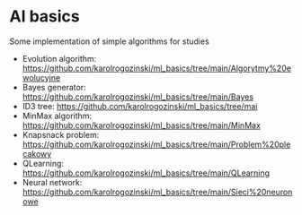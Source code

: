 # AI basics
Some implementation of simple algorithms for studies

 - Evolution algorithm: https://github.com/karolrogozinski/ml_basics/tree/main/Algorytmy%20ewolucyjne
 - Bayes generator: https://github.com/karolrogozinski/ml_basics/tree/main/Bayes
 - ID3 tree: https://github.com/karolrogozinski/ml_basics/tree/mai
 - MinMax algorithm: https://github.com/karolrogozinski/ml_basics/tree/main/MinMax
 - Knapsnack problem: https://github.com/karolrogozinski/ml_basics/tree/main/Problem%20plecakowy
 - QLearning: https://github.com/karolrogozinski/ml_basics/tree/main/QLearning
 - Neural network: https://github.com/karolrogozinski/ml_basics/tree/main/Sieci%20neuronowe

